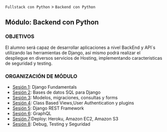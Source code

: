 `Fullstack con Python` > `Backend con Python`

## Módulo: Backend con Python

### OBJETIVOS
 El alumno será capaz de desarrollar aplicaciones a nivel BackEnd y API´s utilizando las herramientas de Django, así mismo podrá realizar el despliegue en diversos servicios de Hosting, implementando caracteristicas de seguridad y testing.

### ORGANIZACIÓN DE MÓDULO

 - [Sesión 1](Sesion-01): Django Fundamentals
 - [Sesión 2](Sesion-02): Bases de datos SQL para Django
 - [Sesión 3](Sesion-03): Modelos, migraciones, consultas y forms
 - [Sesión 4](Sesion-04): Class Based Views,User Authentication y plugins
 - [Sesión 5](Sesion-05): Django REST Framework
 - [Sesión 6](Sesion-06): GraphQL
 - [Sesión 7](Sesion-07):Deploy: Heroku, Amazon EC2, Amazon S3
 - [Sesión 8](Sesion-08): Debug, Testing y Seguridad

